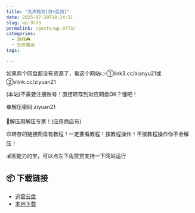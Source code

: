 ```yaml
---
title: "无声黯刃[敛+昆西]"
date: 2025-07-29T18:24:51
slug: wp-9773
permalink: /posts/wp-9773/
categories:
  - 游戏🎮
  - 狂欢蜜话
tags:

---
```


如果两个网盘都没有资源了，看这个网站👉①link3.cc/xianyu21或②vlink.cc/ziyuan21

(本站)不需要注册账号！直接转存到对应网盘OK？懂吧！

🟢解压密码:ziyuan21

🔵解压用解压专家！(应用商店有)

🟡转存的链接网盘有教程！一定要看教程！按教程操作！不按教程操作你不会解压！

💰🈶能力的宝，可以点左下角赞赏支持一下网站运行

## 📦 下载链接
- [迅雷云盘](https://blziyuan21.com/pay-download/9773?key=4782b5ac67&down_id=0)
- [本地下载](https://blziyuan21.com/pay-download/9773?key=4782b5ac67&down_id=1)

